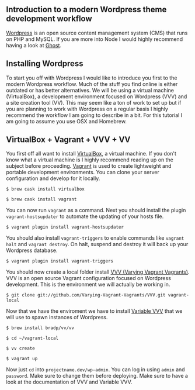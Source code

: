 ## Introduction to a modern Wordpress theme development workflow

[Wordpress](https://www.wordpress.org/about) is an open source content management system (CMS) that runs on PHP and MySQL. If you are more into Node I would highly recommend having a look at [Ghost](https://github.com/TryGhost/Ghost).

## Installing Wordpress

To start you off with Wordpress I would like to introduce you first to the modern Wordpress workflow. Much of the stuff you find online is either outdated or has better alternatives. We will be using a virtual machine (VirtualBox), a development environment focused on Wordpress (VVV) and a site creation tool (VV). This may seem like a ton of work to set up but if you are planning to work with Wordpress on a regular basis I highly recommend the workflow I am going to describe in a bit.  For this tutorial I am going to assume you use OSX and Homebrew.

## VirtualBox + Vagrant + VVV + VV

You first off all want to install [VirtualBox](https://www.virtualbox.org/wiki/Downloads), a virtual machine. If you don't know what a virtual machine is I highly recommend reading up on the subject before proceeding. [Vagrant](https://www.vagrantup.com/) is used to create lightweight and portable development environments. You can clone your server configuration and develop for it locally.

	$ brew cask install virtualbox

	$ brew cask install vagrant

You can now run `vagrant` as a command. Next you should install the plugin `vagrant-hostsupdater` to automate the updating of your hosts file.

	$ vagrant plugin install vagrant-hostsupdater

You should also install `vagrant-triggers` to enable commands like `vagrant halt` and `vagrant destroy`. On halt, suspend and destroy it will back up your Wordpress database.

	$ vagrant plugin install vagrant-triggers

You should now create a local folder install [VVV (Varying Vagrant Vagrants)](https://github.com/Varying-Vagrant-Vagrants/VVV). VVV is an open source Vagrant configuration focused on Wordpress development. This is the environment we will actually be working in.

	$ git clone git://github.com/Varying-Vagrant-Vagrants/VVV.git vagrant-local

Now that we have the enviroment we have to install [Variable VVV](https://github.com/bradp/vv) that we will use to spawn instances of Wordpress.

	$ brew install bradp/vv/vv

	$ cd ~/vagrant-local

	$ vv create

	$ vagrant up

Now just `cd` into `projectname.dev/wp-admin`. You can log in using `admin` and `password`. Make sure to change them before deploying. Make sure to have a look at the documentation of VVV and Variable VVV.